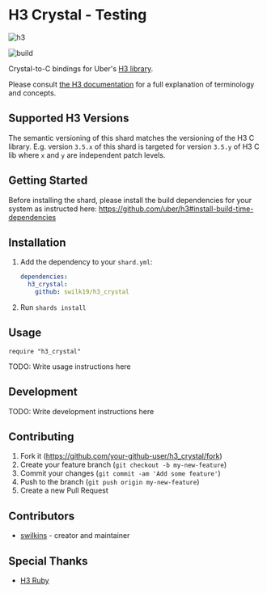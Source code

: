 # H3 Crystal - Testing

![h3](https://user-images.githubusercontent.com/98526/50283275-48177300-044d-11e9-8337-eba8d3cc88a2.png)

![build](https://github.com/swilk19/h3_crystal/workflows/build/badge.svg)

Crystal-to-C bindings for Uber's [H3 library](https://uber.github.io/h3/).

Please consult [the H3 documentation](https://uber.github.io/h3/#/documentation/overview/introduction) for a full explanation of terminology and concepts.

## Supported H3 Versions

The semantic versioning of this shard matches the versioning of the H3 C library. E.g. version `3.5.x` of this shard is targeted for version `3.5.y` of H3 C lib where `x` and `y` are independent patch levels.

## Getting Started

Before installing the shard, please install the build dependencies for your system as instructed here: https://github.com/uber/h3#install-build-time-dependencies


## Installation

1. Add the dependency to your `shard.yml`:

   ```yaml
   dependencies:
     h3_crystal:
       github: swilk19/h3_crystal
   ```

2. Run `shards install`

## Usage

```crystal
require "h3_crystal"
```

TODO: Write usage instructions here

## Development

TODO: Write development instructions here

## Contributing

1. Fork it (<https://github.com/your-github-user/h3_crystal/fork>)
2. Create your feature branch (`git checkout -b my-new-feature`)
3. Commit your changes (`git commit -am 'Add some feature'`)
4. Push to the branch (`git push origin my-new-feature`)
5. Create a new Pull Request

## Contributors

- [swilkins](https://github.com/your-github-user) - creator and maintainer

## Special Thanks
- [H3 Ruby](https://github.com/StuartApp/h3_ruby)

